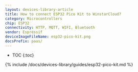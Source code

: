 ```yaml
---
layout: devices-library-article
title: How to connect ESP32 Pico Kit to WinstarCloud?
category: Microcontrollers
chip: ESP32
connectivity: HTTP, MQTT, WIFI, Bluetooth
vendor: Espressif
deviceImageFileName: esp32-pico-kit.png
docsPrefix: paas/
---
```


* TOC
{:toc}

{% include /docs/devices-library/guides/esp32-pico-kit.md %}